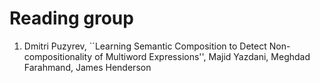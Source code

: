 # Reading group 

1. Dmitri Puzyrev, ``Learning Semantic Composition to Detect Non-compositionality of Multiword Expressions'', Majid Yazdani, Meghdad Farahmand, James Henderson